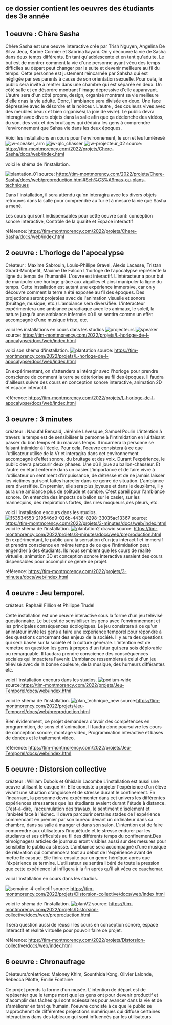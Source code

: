 ## ce dossier contient les oeuvres des étudiants des 3e année

## 1 oeuvre : Chère Sasha

Chère Sasha est une oeuvre interactive crée par Trish Nguyen, Angelina De Silva Jeca, Karine Cormier et Sabrina kayani. On y découvre la vie de Sasha dans deux temps différents. En tant qu'adolescente et en tant qu'adulte. Le but est de montrer comment la vie d'une personne ayant vécu des temps difficiles au départ peut changer par la suite et devenir meilleure au fil du temps. Cette personne est justement réincarnée par Sahsha qui est négligée par ses parents à cause de son orientation sexuelle. Pour cela, le public sera invité à rentrer dans une chambre qui est séparée en deux. Un côté salle et en désordre montrant l'image dépressive d'elle auparavant. L'autre sera d'un côté propre, design, organisé  montrant sa vie meilleure d'elle dnas la vie adulte. Donc, l'ambiance sera divisée en deux. Une face dépressive avec le désordre et la noirceur. L'autre , des couleurs vives avec des meubles beaux et bien organisés( la joie de vivre). Le public devra interagir avec divers objets dans la salle afin que ça déclenche des vidéos, du son, des voix et des bruitages qui déduira les gens  à comprendre l'environnement que Sahsa vie dans les deux époques.


Voici les installations en cours pour l'environnement, le son et les lumièresé
![jw-speaker_arm](https://user-images.githubusercontent.com/89647885/157320408-24e73858-9986-4e7d-9b9c-002145ce827e.jpg)
![jw-qlc_chasser](https://user-images.githubusercontent.com/89647885/157320443-3344e686-d449-4b29-8e07-8275d6535a67.gif)
![jw-projecteur_02](https://user-images.githubusercontent.com/89647885/157320466-29dce7a7-8ccc-47cb-998b-d4dd57150c80.jpg)
source: https://tim-montmorency.com/2022/projets/Chere-Sasha/docs/web/index.html

voici  le shéma de l'installation.


![plantation_01](https://user-images.githubusercontent.com/89647885/157318518-4c51393d-00b8-4d94-85e4-9384946cfb91.jpg)
source: https://tim-montmorency.com/2022/projets/Chere-Sasha/docs/web/preproduction.html#Sch%C3%A9mas-ou-plans-techniques


Dans l'installation, il sera attendu  qu'on interagira avec les divers objets retrouvés dans la salle pour comprendre au fur et à mesure la vie que Sasha a mené. 

Les cours qui sont indispensables pour cette oeuvre sont: conception sonore intéractive, Contrôle de la qualité et Espace interactif

référence: https://tim-montmorency.com/2022/projets/Chere-Sasha/docs/web/index.html


## 2 oeuvre : L'horloge de l'apocalypse
Créateur : Maxime Sabrouin, Louis-Phillipe Gravel, Alexis Lacasse, Tristan Girard-Montpetit, Maxime De Falcon
L’horloge de l’apocalypse représente la ligne du temps de l’humanité. L'ouvre est interactif. L'intéracteur a pour but de manipuler une horloge grâce aux aiguilles et ainsi manipuler la ligne du temps. Cette installation est autant une expérience immersive, car on y découvre comment la terre a été exposée au fil des époques. Des projections seront projetées avec de l'animation visuelle et sonore (bruitage, musique, etc.) L'ambiance sera diversifiée. L'interacteur expérimentera une ambiance paradiaque avec les animaux, le soleil, la nature jusqu'à  une ambiance infernale où il se sentira comme un effet accompagné d'une musique triste, etc. 

voici les installations en cours dans les studios
![projecteurs](https://user-images.githubusercontent.com/89647885/157320805-ebf7d6e1-885a-4306-a8c1-ae317504b142.jpg)
![speaker](https://user-images.githubusercontent.com/89647885/157320887-a8eebdc5-86fb-45d7-b776-596f88aa0b61.jpg)
source: https://tim-montmorency.com/2022/projets/L-horloge-de-l-apocalypse/docs/web/index.html


voici son shéma d'installation.
 ![plantation](https://user-images.githubusercontent.com/89647885/157320904-37959f27-a7ad-4f27-b098-4b436f6e60cf.png)
 source: https://tim-montmorency.com/2022/projets/L-horloge-de-l-apocalypse/docs/web/index.html

En expérimentant, on s'attendera a intéragir avec l'horloge pour prendre conscience de comment la terre se déteriorise au fil des époques. Il faudra d'ailleurs suivre des cours en conception sonore interactive, animation 2D et espace interactif.
 
 référence: https://tim-montmorency.com/2022/projets/L-horloge-de-l-apocalypse/docs/web/index.html
 
 
 ## 3 oeuvre : 3 minutes
créateur : Naoufal Bensaid, Jérémie Lévesque, Samuel Poulin
L'intention à travers le temps est de sensibiliser la personne à l'intimidation en lui faisant passer du bon temps et du mauvais temps. Il incarnera la personne se faisant intimider à l'école. Pour cela, l'oeuvre consistera à ce que l'utilisateur utilise de la Vr et interagira dans cet environnement accompagné d'effet sonore, du bruitage et des voix. Durant l'expérience, le public devra parcourir deux phases. Une où il joue au ballon-chasseur. Et l'autre en étant enfermé dans un casier.L'importance et de faire vivre  à l'utilisateur un sentiment d'impuissance, de détresse et de ne jamais laisser les victimes qui sont faites harceler dans ce genre de situation. L'ambiance sera diversifiée. En premier, elle sera plus joyeuse et dans le deuxième, il y aura une ambiance plus de solitude et sombre. C'est pareil pour l'ambiance sonore. On entendra des impacts de ballon sur le casier, sur les mannequins, des respirations fortes, des rires moqueurs,des pleurs, etc.

voici l'installation encours dans les studios.
![153534553-219546d9-026b-4438-8298-33035ac13367](https://user-images.githubusercontent.com/89647885/157321854-48a87192-ecab-4611-a20e-f8fb4e4a6c57.png)
source: https://tim-montmorency.com/2022/projets/3-minutes/docs/web/index.html
voici le shéma de l'installation.
![plantation2 drawio](https://user-images.githubusercontent.com/89647885/157321915-488063d8-4f29-469a-80d2-7f90c0c5ac04.png)
source: https://tim-montmorency.com/2022/projets/3-minutes/docs/web/preproduction.html
En expérimentant, le public aura la sensation d'un jeu interactif et immersif  et prendra conscience en même temps de ce que l'intimidation peut engendrer à des étudiants.
Ils nous semblent que les cours de réalité virtuelle, animation 3D et conception sonore interactive seraient des cours dispensables pour accomplir ce genre de projet.
 
 référence: https://tim-montmorency.com/2022/projets/3-minutes/docs/web/index.html

## 4 oeuvre : Jeu temporel.
créateur: Raphaël Fillion et Philippe Trudel

Cette installation est une oeuvre interactive sous la forme d'un jeu télévisé  questionnaire. Le but est de sensibiliser les gens avec l'environnement et les principales conséquences écologiques. Le jeu consistera à ce qu'un animateur  invite les gens à faire une expérience temporel pour répondre à des questions concernant des enjeux de la société. Il y aura des questions qui sera basée sur la société et la culture générale. L'intention est de remettre en question les gens à propos d'un futur qui sera sois déplorable ou remarquable. Il faudara prendre conscience des conscéquences sociales qui impactera l'avenir. L'ambiance ressemblera à celui d'un jeu télévisé avec de la bonne couleure, de la musique, des humeurs différantes etc.


voici l'installation encours dans les studios.
![podium-wide](https://user-images.githubusercontent.com/89647885/157475132-909faee9-de02-4ac3-945d-a27d82b8e4ae.jpeg)
source:https://tim-montmorency.com/2022/projets/Jeu-Temporel/docs/web/index.html


voici le shéma de l'installation.
![plan_technique_new](https://user-images.githubusercontent.com/89647885/157474956-61530022-b1f0-496e-9ca0-6bf24ea88af0.png)
source:https://tim-montmorency.com/2022/projets/Jeu-Temporel/docs/web/preproduction.html


Bien évidemment, ce projet demandera d'avoir des compétences en programmtion, de sons et d'animation. Il faudra donc poursuivre les cours de conception sonore, montage video, Programmation interactive et bases de donées et le traitement video.


référence: https://tim-montmorency.com/2022/projets/Jeu-Temporel/docs/web/index.html


## 5 oeuvre : Distorsion collective
créateur : William Dubois et Ghislain Lacombe
 L'installation est aussi une oeuvre utilisant le casque Vr. Elle conciste a projeter l'expérience d'un élève vivant une situation d'angoisse et de stresse durant le confinement. En l'incarnant, la personne devra expérimenter dans cet univers les différentes expériences stressantes que les étudiants avaient durant l'étude à distance. C'est-à-dire, l'accumulation des travaux, le sentiment d'isolement et l'anixété face à l'échec. Il devra parcourir certains stades de l'expérience commencant en premier par son bureau devant un ordinateur dans sa chambre, dans sa salle à manger et dans son salon. L'intention est de faire comprendre aux utilisateurs l'inquiétude et le stresse endurer par les étudiants et ses difficultés  au fil des différents temps du confinement.Des témoignages/ articles de journaux eront visibles aussi sur des mesures pour sensibiler le public au stresse. L'ambiance sera accompagné d'une musique de relaxation qui commencera tout au début de l'éxpérience avant de mettre le casque. Elle finira ensuite par un genre héroïque après que l'éxpérience se termine. L'utilisateur se sentira libéré de toute la pression que cette expérience lui infligera à la fin après qu'il ait vécu ce cauchemar.
 
 voici l'installation en cours dans les studios.

![semaine-4-collectif](https://user-images.githubusercontent.com/89647885/157478890-888c02a9-dd27-46ce-bdf7-e1293c8b5e2b.png)
source: https://tim-montmorency.com/2022/projets/Distorsion-collective/docs/web/index.html
 
 voici le shéma de l'installation.
 ![planV2](https://user-images.githubusercontent.com/89647885/157478853-03a5c765-6b3f-4acc-ba17-5179e526a9e6.png)
source: https://tim-montmorency.com/2022/projets/Distorsion-collective/docs/web/preproduction.html

Il sera question aussi de réussir les cours en  conception sonore, espace intéractif et réalité virtuelle pour pouvoir faire ce projet.

référence: https://tim-montmorency.com/2022/projets/Distorsion-collective/docs/web/index.html



## 6 oeuvre : Chronaufrage

Créateurs/créatrices: Maloney Khim, Sounthida Kong, Olivier Lalonde, Rebecca Pilotte, Émilie Fontaine

Ce projet prends la forme d'un musée. L'intention de départ est de repésenter que le temps mort que les gens ont pour devenir productif et d'acomplir des tâches qui sont ncéessaires pour avancer dans la vie et de s'améliorer en tant qu'humain. l'oeuvre conciste à ce que le public se rapprochennt de différentes projections numériques qui diffuse certaines intéractions dans des tableaux  qui sont influencés par les utilisateurs.  









